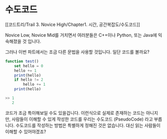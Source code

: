 # 수도코드
[[코드트리/Trail 3. Novice High/Chapter1. 시간, 공간복잡도/수도코드]]

Novice Low, Novice Mid를 거치면서 여러분들은 C++이나 Python, 또는 Java에 익숙해졌을 것 입니다.

그러나 이번 파트에서는 조금 다른 문법을 사용할 것입니다. 일단 코드를 볼까요?

```jsx
function test()
	set hello = 0
	hello += 1
	print(hello)
	if hello != 2
		hello += 1
	print(hello)

>> 1
   2
```

코드가 조금 특이해보일 수도 있을겁니다. 이런식으로 실제로 존재하는 코드는 아니지만, 사람들이 이해할 수 있게 작성한 코드를 우리는 수도코드 (PseudoCode) 라고 부릅니다. 수도코드를 작성하는 방법은 특별하게 정해진 것은 없습니다. 대신 읽는 사람들이 이해할 수 있어야겠죠?

